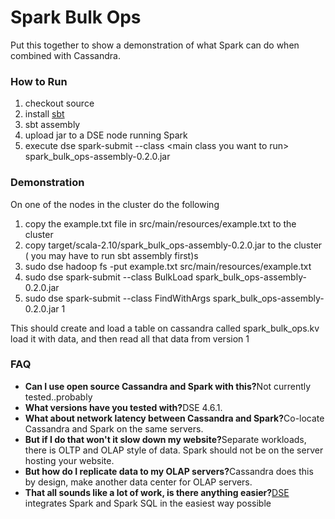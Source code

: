 Spark Bulk Ops
==============

Put this together to show a demonstration of what Spark can do when combined with Cassandra.

### How to Run

1. checkout source
2. install [sbt](http://www.scala-sbt.org/download.html)
3. sbt assembly
4. upload jar to a DSE node running Spark
5. execute dse spark-submit --class \<main class you want to run\> spark_bulk_ops-assembly-0.2.0.jar


### Demonstration

On one of the nodes in the cluster do the following
 
1. copy the example.txt file in src/main/resources/example.txt to the cluster
2. copy target/scala-2.10/spark_bulk_ops-assembly-0.2.0.jar to the cluster ( you may have to run sbt assembly first)s
3. sudo dse hadoop fs -put example.txt src/main/resources/example.txt 
4. sudo dse spark-submit --class BulkLoad spark_bulk_ops-assembly-0.2.0.jar
5. sudo dse spark-submit --class FindWithArgs spark_bulk_ops-assembly-0.2.0.jar 1


This should create and load a table on cassandra called spark_bulk_ops.kv load it with data, and then read all that 
data from version 1

### FAQ

* <b>Can I use open source Cassandra and Spark with this?</b>Not currently tested..probably
* <b>What versions have you tested with?</b>DSE 4.6.1.
* <b>What about network latency between Cassandra and Spark?</b>Co-locate Cassandra and Spark on the same servers. 
* <b>But if I do that won't it slow down my website?</b>Separate workloads, there is OLTP and OLAP style of data. Spark should not be on the server hosting your website.
* <b>But how do I replicate data to my OLAP servers?</b>Cassandra does this by design, make another data center for OLAP servers.
* <b>That all sounds like a lot of work, is there anything easier?</b>[DSE](http://www.datastax.com) integrates Spark and Spark SQL in the easiest way possible
